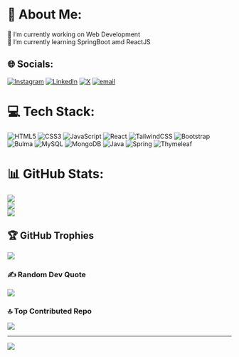 # 💫 About Me:
🔭 I’m currently working on Web Development<br>🌱 I’m currently learning SpringBoot amd ReactJS


## 🌐 Socials:
[![Instagram](https://img.shields.io/badge/Instagram-%23E4405F.svg?logo=Instagram&logoColor=white)](https://instagram.com/ayush_sinha026) [![LinkedIn](https://img.shields.io/badge/LinkedIn-%230077B5.svg?logo=linkedin&logoColor=white)](https://linkedin.com/in/ayush-sinha-70046a319) [![X](https://img.shields.io/badge/X-black.svg?logo=X&logoColor=white)](https://x.com/AyushSInha026) [![email](https://img.shields.io/badge/Email-D14836?logo=gmail&logoColor=white)](mailto:ayushcodes26@gmail.com) 

# 💻 Tech Stack:
![HTML5](https://img.shields.io/badge/html5-%23E34F26.svg?style=for-the-badge&logo=html5&logoColor=white) ![CSS3](https://img.shields.io/badge/css3-%231572B6.svg?style=for-the-badge&logo=css3&logoColor=white) ![JavaScript](https://img.shields.io/badge/javascript-%23323330.svg?style=for-the-badge&logo=javascript&logoColor=%23F7DF1E) ![React](https://img.shields.io/badge/react-%2320232a.svg?style=for-the-badge&logo=react&logoColor=%2361DAFB) ![TailwindCSS](https://img.shields.io/badge/tailwindcss-%2338B2AC.svg?style=for-the-badge&logo=tailwind-css&logoColor=white) ![Bootstrap](https://img.shields.io/badge/bootstrap-%238511FA.svg?style=for-the-badge&logo=bootstrap&logoColor=white) ![Bulma](https://img.shields.io/badge/bulma-00D0B1?style=for-the-badge&logo=bulma&logoColor=white) ![MySQL](https://img.shields.io/badge/mysql-4479A1.svg?style=for-the-badge&logo=mysql&logoColor=white) ![MongoDB](https://img.shields.io/badge/MongoDB-%234ea94b.svg?style=for-the-badge&logo=mongodb&logoColor=white) ![Java](https://img.shields.io/badge/java-%23ED8B00.svg?style=for-the-badge&logo=openjdk&logoColor=white) ![Spring](https://img.shields.io/badge/spring-%236DB33F.svg?style=for-the-badge&logo=spring&logoColor=white) ![Thymeleaf](https://img.shields.io/badge/Thymeleaf-%23005C0F.svg?style=for-the-badge&logo=Thymeleaf&logoColor=white) 
# 📊 GitHub Stats:
![](https://github-readme-stats.vercel.app/api?username=AyushSinha2603&theme=dark&hide_border=false&include_all_commits=false&count_private=false)<br/>
![](https://github-readme-streak-stats.herokuapp.com/?user=AyushSinha2603&theme=dark&hide_border=false)<br/>
![](https://github-readme-stats.vercel.app/api/top-langs/?username=AyushSinha2603&theme=dark&hide_border=false&include_all_commits=false&count_private=false&layout=compact)

## 🏆 GitHub Trophies
![](https://github-profile-trophy.vercel.app/?username=AyushSinha2603&theme=merko&no-frame=false&no-bg=true&margin-w=4)

### ✍️ Random Dev Quote
![](https://quotes-github-readme.vercel.app/api?type=horizontal&theme=merko)

### 🔝 Top Contributed Repo
![](https://github-contributor-stats.vercel.app/api?username=AyushSinha2603&limit=5&theme=merko&combine_all_yearly_contributions=true)

---
[![](https://visitcount.itsvg.in/api?id=AyushSinha2603&icon=9&color=7)](https://visitcount.itsvg.in)

<!-- Proudly created with GPRM ( https://gprm.itsvg.in ) -->
